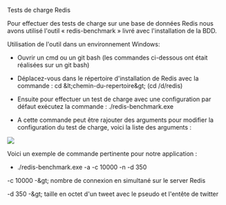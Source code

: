 Tests de charge Redis

Pour effectuer des tests de charge sur une base de données Redis nous avons utilisé l&#39;outil « redis-benchmark » livré avec l&#39;installation de la BDD.

Utilisation de l&#39;outil dans un environnement Windows:

- Ouvrir un cmd ou un git bash (les commandes ci-dessous ont était réalisées sur un git bash)
- Déplacez-vous dans le répertoire d&#39;installation de Redis avec la commande : cd \&lt;chemin-du-repertoire\&gt; (cd /d/redis)

- Ensuite pour effectuer un test de charge avec une configuration par défaut exécutez la commande : ./redis-benchmark.exe
- A cette commande peut être rajouter des arguments pour modifier la configuration du test de charge, voici la liste des arguments :

![](RackMultipart20201127-4-1im91y2_html_a239c4b819aae99a.png)

Voici un exemple de commande pertinente pour notre application :

- ./redis-benchmark.exe -a -c 10000 -n -d 350

-c 10000 -\&gt; nombre de connexion en simultané sur le server Redis

-d 350 -\&gt; taille en octet d&#39;un tweet avec le pseudo et l&#39;entête de twitter
